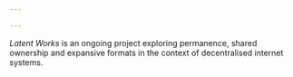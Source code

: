 ```yaml
---

---
```


*Latent Works* is an ongoing project exploring permanence, shared ownership and expansive formats in the context of decentralised internet systems.